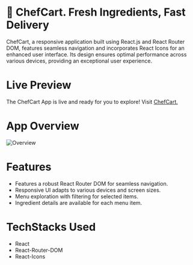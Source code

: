 # 🍟 ChefCart. Fresh Ingredients, Fast Delivery
ChefCart, a responsive application built using React.js and React Router DOM, features seamless navigation and incorporates React Icons for an enhanced user interface. Its design ensures optimal performance across various devices, providing an exceptional user experience.
# Live Preview
The ChefCart App is live and ready for you to explore! Visit [ChefCart.](https://chefcart-pj.netlify.app/)
# App Overview
![Overview](https://github.com/JadhavPrasad21/ChefCart-Task/assets/86917788/35a4e656-fefc-4bd2-b68b-cc1838ae7229)

# Features
- Features a robust React Router DOM for seamless navigation.
- Responsive UI adapts to various devices and screen sizes.
- Menu exploration with filtering for selected items.
- Ingredient details are available for each menu item.

# TechStacks Used
- React
- React-Router-DOM
- React-Icons
